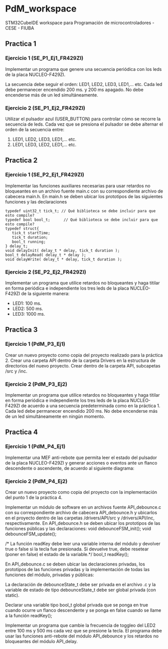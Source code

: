 # PdM_workspace
STM32CubeIDE workspace para Programación de microcontroladores - CESE - FIUBA

## Practica 1
### Ejercicio 1 (SE_P1_Ej1_FR429ZI)
Implementar un programa que genere una secuencia periódica con los leds de la placa NUCLEO-F429ZI.

La secuencia debe seguir el orden: LED1, LED2, LED3, LED1,... etc.
Cada led debe permanecer encendido 200 ms. y 200 ms apagado.  No debe encenderse más de un led simultáneamente.

### Ejercicio 2 (SE_P1_Ej2_FR429ZI)
Utilizar el pulsador azul (USER_BUTTON) para controlar cómo se recorre la secuencia de leds.  Cada vez que se presiona el pulsador se debe alternar el orden de la secuencia entre:
1. LED1, LED2, LED3, LED1,... etc.
2. LED1, LED3, LED2, LED1,... etc.


## Practica 2
### Ejercicio 1 (SE_P2_Ej1_FR429ZI)
Implementar las funciones auxiliares necesarias para usar retardos no bloqueantes en un archivo fuente main.c con su correspondiente archivo de cabecera main.h.
En main.h se deben ubicar los prototipos de las siguientes funciones y las declaraciones
```
typedef uint32_t tick_t; // Qué biblioteca se debe incluir para que esto compile?
typedef bool bool_t;	  // Qué biblioteca se debe incluir para que esto compile?
typedef struct{
   tick_t startTime;
   tick_t duration;
   bool_t running;
} delay_t;
void delayInit( delay_t * delay, tick_t duration );
bool_t delayRead( delay_t * delay );
void delayWrite( delay_t * delay, tick_t duration );
```
### Ejercicio 2 (SE_P2_Ej2_FR429ZI)
Implementar un programa que utilice retardos no bloqueantes y  haga titilar en forma periódica e independiente los tres leds de la placa NUCLEO-F429ZI de la siguiente manera:
- LED1: 100 ms. 
- LED2: 500 ms.
- LED3: 1000 ms.


## Practica 3
### Ejercicio 1 (PdM_P3_Ej1)
Crear un nuevo proyecto como copia del proyecto realizado para la práctica 2.
Crear una carpeta API dentro de la carpeta Drivers en la estructura de directorios del nuevo proyecto. Crear dentro de la carpeta API, subcapetas /src y /inc.

### Ejercicio 2 (PdM_P3_Ej2)
Implementar un programa que utilice retardos no bloqueantes y haga titilar en forma periódica e independiente los tres leds de la placa NUCLEO-F429ZI de acuerdo a una secuencia predeterminada como en la práctica 1.
Cada led debe permanecer encendido 200 ms.  No debe encenderse más de un led simultáneamente en ningún momento.


## Practica 4
### Ejercicio 1 (PdM_P4_Ej1)
Implementar una MEF anti-rebote que permita leer el estado del pulsador de la placa NUCLEO-F429ZI y generar acciones o eventos ante un flanco descendente o ascendente, de acuerdo al siguiente diagrama:

### Ejercicio 2 (PdM_P4_Ej2)
Crear un nuevo proyecto como copia del proyecto con la implementación del punto 1 de la práctica 4.

Implementar un módulo de software en un archivos fuente API_debounce.c con su correspondiente archivo de cabecera API_debounce.h y ubicarlos en el proyecto dentro de  las carpetas /drivers/API/src y /drivers/API/inc, respectivamente.
En API_debounce.h se deben ubicar los prototipos de las funciones públicas y las declaraciones:
void debounceFSM_init();
void debounceFSM_update();

/* La función readKey debe leer una variable interna del módulo y devolver true o false si la tecla fue presionada.  Si devuelve true, debe resetear (poner en false) el estado de la variable.*/
bool_t readKey();

En API_debounce.c se deben ubicar las declaraciones privadas, los prototipos de las funciones privadas y la implementación de todas las funciones del módulo, privadas y públicas:

La declaración de debounceState_t debe ser privada en el archivo .c y la variable de estado de tipo debounceState_t debe ser global privada (con static).

Declarar una variable tipo bool_t global privada que se ponga en true cuando ocurre un flanco descendente y se ponga en false cuando se llame a la función readKey();

Implementar un programa que cambie la frecuencia de toggleo del LED2 entre 100 ms y 500 ms cada vez que se presione la tecla.  El programa debe usar las funciones anti-rebote del módulo API_debounce y los retardos no bloqueantes del módulo API_delay.

